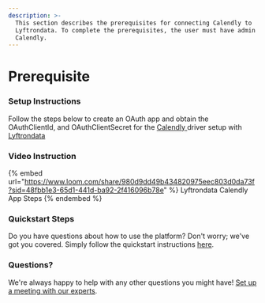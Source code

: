 ```yaml
---
description: >-
  This section describes the prerequisites for connecting Calendly to
  Lyftrondata. To complete the prerequisites, the user must have admin access to
  Calendly.
---
```


# Prerequisite

<mark style="color:blue;"></mark>

### Setup Instructions

Follow the steps below to create an OAuth app and obtain the OAuthClientId, and OAuthClientSecret for the [Calendly](https://www.lyftrondata.com/integration/business-analytics/calendly/)[ ](https://www.lyftrondata.com/integration/freshdesk/)driver setup with [Lyftrondata](https://www.lyftrondata.com)

### Video Instruction

{% embed url="https://www.loom.com/share/980d9dd49b434820975eec803d0da73f?sid=48fbb1e3-65d1-441d-ba92-2f416096b78e" %}
Lyftrondata Calendly App Steps
{% endembed %}

### Quickstart Steps

Do you have questions about how to use the platform? Don't worry; we've got you covered. Simply follow the quickstart instructions [here](../../../quickstart-steps.md).

### Questions? <a href="#questions" id="questions"></a>

We're always happy to help with any other questions you might have! [Set up a meeting with our experts](https://www.lyftrondata.com/book-a-meeting/).

